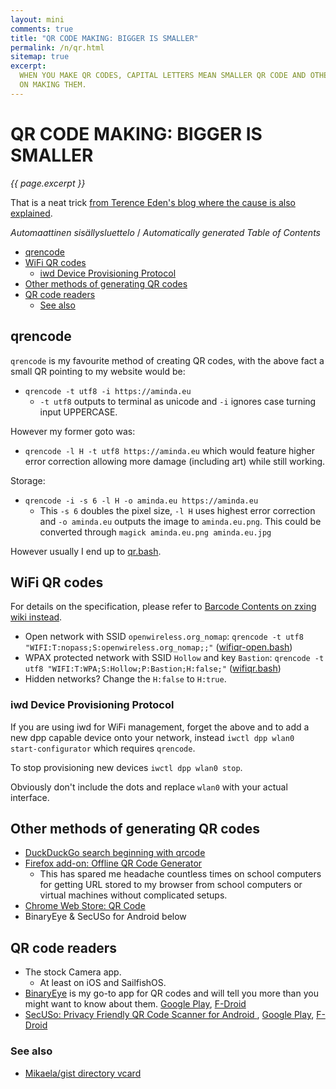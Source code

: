 ```yaml
---
layout: mini
comments: true
title: "QR CODE MAKING: BIGGER IS SMALLER"
permalink: /n/qr.html
sitemap: true
excerpt:
  WHEN YOU MAKE QR CODES, CAPITAL LETTERS MEAN SMALLER QR CODE AND OTHER NOTES
  ON MAKING THEM.
---
```


# QR CODE MAKING: BIGGER IS SMALLER

_{{ page.excerpt }}_

That is a neat trick
[from Terence Eden's blog where the cause is also explained](https://shkspr.mobi/blog/2025/02/why-are-qr-codes-with-capital-letters-smaller-than-qr-codes-with-lower-case-letters/).

<!-- editorconfig-checker-disable -->
<!-- prettier-ignore-start -->

<!-- START doctoc generated TOC please keep comment here to allow auto update -->
<!-- DON'T EDIT THIS SECTION, INSTEAD RE-RUN doctoc TO UPDATE -->
<em lang="fi">Automaattinen sisällysluettelo</em> / <em lang="en">Automatically generated Table of Contents</em>

- [qrencode](#qrencode)
- [WiFi QR codes](#wifi-qr-codes)
  - [iwd Device Provisioning Protocol](#iwd-device-provisioning-protocol)
- [Other methods of generating QR codes](#other-methods-of-generating-qr-codes)
- [QR code readers](#qr-code-readers)
  - [See also](#see-also)

<!-- END doctoc generated TOC please keep comment here to allow auto update -->

<!-- prettier-ignore-end -->
<!-- editorconfig-checker-enable -->

## qrencode

`qrencode` is my favourite method of creating QR codes, with the above fact a
small QR pointing to my website would be:

- `qrencode -t utf8 -i https://aminda.eu`
  - `-t utf8` outputs to terminal as unicode and `-i` ignores case turning input
    UPPERCASE.

However my former goto was:

- `qrencode -l H -t utf8 https://aminda.eu` which would feature higher error
  correction allowing more damage (including art) while still working.

Storage:

- `qrencode -i -s 6 -l H -o aminda.eu https://aminda.eu`
  - This `-s 6` doubles the pixel size, `-l H` uses highest error correction and
    `-o aminda.eu` outputs the image to `aminda.eu.png`. This could be converted
    through `magick aminda.eu.png aminda.eu.jpg`

However usually I end up to
[qr.bash](https://gitea.blesmrt.net/mikaela/scripts/src/branch/master/bash/qr.bash).

## WiFi QR codes

For details on the specification, please refer to
[Barcode Contents on zxing wiki instead](https://github.com/zxing/zxing/wiki/Barcode-Contents#wi-fi-network-config-android-ios-11).

- Open network with SSID `openwireless.org_nomap`:
  `qrencode -t utf8 "WIFI:T:nopass;S:openwireless.org_nomap;;"`
  ([wifiqr-open.bash](https://gitea.blesmrt.net/mikaela/scripts/src/branch/master/bash/wifiqr-open.bash))
- WPAX protected network with SSID `Hollow` and key `Bastion`:
  `qrencode -t utf8 "WIFI:T:WPA;S:Hollow;P:Bastion;H:false;"`
  ([wifiqr.bash](https://gitea.blesmrt.net/mikaela/scripts/src/branch/master/bash/wifiqr.bash))
- Hidden networks? Change the `H:false` to `H:true`.

### iwd Device Provisioning Protocol

If you are using iwd for WiFi management, forget the above and to add a new dpp
capable device onto your network, instead `iwctl dpp wlan0 start-configurator`
which requires `qrencode`.

To stop provisioning new devices `iwctl dpp wlan0 stop`.

Obviously don't include the dots and replace `wlan0` with your actual interface.

## Other methods of generating QR codes

- [DuckDuckGo search beginning with qrcode](https://start.duckduckgo.com/?q=qrcode+HELLO+WORLD)
- [Firefox add-on: Offline QR Code Generator](https://addons.mozilla.org/firefox/addon/offline-qr-code-generator/)
  - This has spared me headache countless times on school computers for getting
    URL stored to my browser from school computers or virtual machines without
    complicated setups.
- [Chrome Web Store: QR Code](https://chromewebstore.google.com/detail/qr-code/cbimgpnbgalffiohilfglgkkhpegpjlo)
- BinaryEye & SecUSo for Android below

## QR code readers

- The stock Camera app.
  - At least on iOS and SailfishOS.
- [BinaryEye](https://github.com/markusfisch/BinaryEye) is my go-to app for QR
  codes and will tell you more than you might want to know about them.
  [Google Play](https://play.google.com/store/apps/details?id=de.markusfisch.android.binaryeye),
  [F-Droid](https://f-droid.org/en/packages/de.markusfisch.android.binaryeye/)
- [SecUSo: Privacy Friendly QR Code Scanner for Android ](https://github.com/SecUSo/privacy-friendly-qr-scanner),
  [Google Play](https://play.google.com/store/apps/details?id=com.secuso.privacyFriendlyCodeScanner),
  [F-Droid](https://f-droid.org/repository/browse/?fdid=com.secuso.privacyFriendlyCodeScanner)

### See also

- [Mikaela/gist directory vcard](https://gitea.blesmrt.net/mikaela/gist/src/branch/master/vcard)
